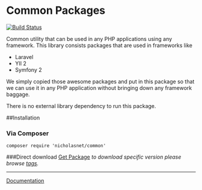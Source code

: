 # Common Packages 

[![Build Status](https://travis-ci.org/nicholasnet/common.svg)](https://travis-ci.org/nicholasnet/common)

Common utility that can be used in any PHP applications using any framework. This library consists packages that are used in frameworks like
 * Laravel
 * YII 2
 * Symfony 2
  
We simply copied those awesome packages and put in this package so that we can use it in any PHP application without bringing down any framework baggage.
 
There is no external library dependency to run this package.

##Installation
### Via Composer
`composer require 'nicholasnet/common'`

###Direct download
[Get Package](https://github.com/nicholasnet/common/archive/master.zip) _to download specific version please browse [tags](https://github.com/nicholasnet/common/branches)._

---

[Documentation](https://nicholasnet.github.io/common/)